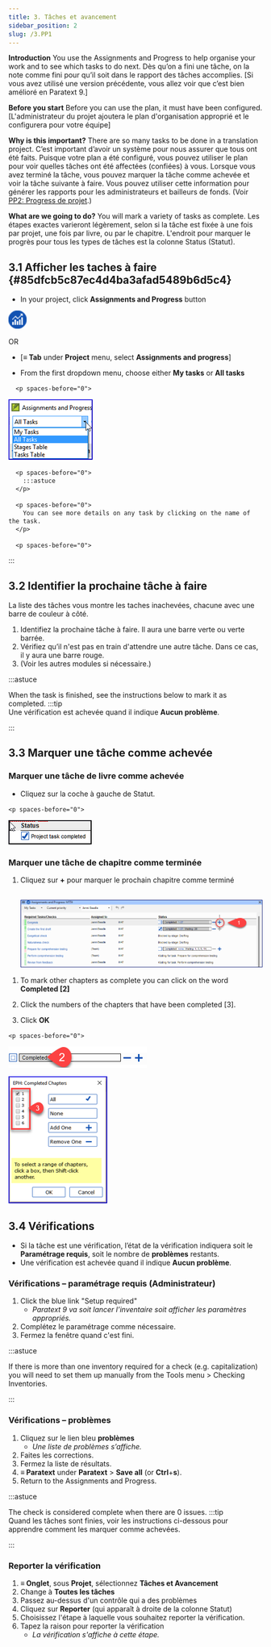```yaml
---
title: 3. Tâches et avancement
sidebar_position: 2
slug: /3.PP1
---
```




**Introduction**  You use the Assignments and Progress to help organise your work and to see which tasks to do next. Dès qu’on a fini une tâche, on la note comme fini pour qu’il soit dans le rapport des tâches accomplies. [Si vous avez utilisé une version précédente, vous allez voir que c’est bien amélioré en Paratext 9.]


**Before you start**  Before you can use the plan, it must have been configured. [L'administrateur du projet ajoutera le plan d'organisation approprié et le configurera pour votre équipe]


**Why is this important?**  There are so many tasks to be done in a translation project. C’est important d’avoir un système pour nous assurer que tous ont été faits. Puisque votre plan a été configuré, vous pouvez utiliser le plan pour voir quelles tâches ont été affectées (confiées) à vous. Lorsque vous avez terminé la tâche, vous pouvez marquer la tâche comme achevée et voir la tâche suivante à faire. Vous pouvez utiliser cette information pour générer les rapports pour les administrateurs et bailleurs de fonds. (Voir [PP2: Progress de projet](https://manual.paratext.org/Training-Manual/Stage-1/PP2).)


**What are we going to do?**  You will mark a variety of tasks as complete. Les étapes exactes varieront légèrement, selon si la tâche est fixée à une fois par projet, une fois par livre, ou par le chapitre. L'endroit pour marquer le progrès pour tous les types de tâches est la colonne Status (Statut).


## 3.1 Afficher les taches à faire {#85dfcb5c87ec4d4ba3afad5489b6d5c4}


<div class='notion-row'>
<div class='notion-column' style={{width: 'calc((100% - (min(32px, 4vw) * 1)) * 0.5)'}}>

- In your project, click **Assignments and Progress** button

</div><div className='notion-spacer' >
  </p> 
  
  <p spaces-before="0">
    

<div class='notion-column' style={{width: 'calc((100% - (min(32px, 4vw) * 1)) * 0.5)'}}>

![](./861894244.png)

</div>    
    <div className='notion-spacer' >
    </div>
  </p>
  
  <p spaces-before="0">
    OR
  </p>
  
  <ul>
    <li>
      [<strong x-id="1">≡ Tab</strong> under  <strong x-id="1">Project</strong>  menu, select <strong x-id="1">Assignments and progress</strong>]
    </li>
  </ul>
  
  <p spaces-before="0">

<div class='notion-row'>
<div class='notion-column' style={{width: 'calc((100% - (min(32px, 4vw) * 1)) * 0.5)'}}>

- From the first dropdown menu, choose either **My tasks** or **All tasks**

</div>    
    <div className='notion-spacer' >
      </p> 
      
      <p spaces-before="0">
        

<div class='notion-column' style={{width: 'calc((100% - (min(32px, 4vw) * 1)) * 0.5)'}}>

![](./1194388438.png)

</div>        
        <div className='notion-spacer' >
        </div>
      </p>
      
      <p spaces-before="0">
        :::astuce
      </p>
      
      <p spaces-before="0">
        You can see more details on any task by clicking on the name of the task.
      </p>
      
      <p spaces-before="0">

:::
      </p>




<h2 id="11b807d65f9a45c8a9da4cd5f798fdb2" spaces-before="0">
  3.2 Identifier la prochaine tâche à faire
</h2>

<p spaces-before="0">
  La liste des tâches vous montre les taches inachevées, chacune avec une barre de couleur à côté.
</p>

<ol start="1">
  <li>
    Identifiez la prochaine tâche à faire. Il aura une barre verte ou verte barrée.
  </li>
  
  <li>
    Vérifiez qu’il n'est pas en train d'attendre une autre tâche. Dans ce cas, il y aura une barre rouge.
  </li>
  
  <li>
    (Voir les autres modules si nécessaire.)
  </li>
</ol>

<p spaces-before="0">
  :::astuce
</p>

<p spaces-before="0">
  When the task is finished, see the instructions below to mark it as completed. :::tip<br x-id="2" /> Une vérification est achevée quand il indique <strong x-id="1">Aucun problème</strong>.
</p>

<p spaces-before="0">

:::
</p>




<h2 id="1e10472de6644e289a8dfb9d8ccde488" spaces-before="0">
  3.3 Marquer une tâche comme achevée
</h2>


<h3 id="03059c2408d64c30baf38c460e0813ff" spaces-before="0">
  Marquer une tâche de livre comme achevée
</h3>

<p spaces-before="0">


<div class='notion-row'>
<div class='notion-column' style={{width: 'calc((100% - (min(32px, 4vw) * 1)) * 0.5)'}}>

- Cliquez sur la coche à gauche de Statut.

</div>  
  <div className='notion-spacer' >
    </p> 
    
    <p spaces-before="0">
      

<div class='notion-column' style={{width: 'calc((100% - (min(32px, 4vw) * 1)) * 0.49999999999999994)'}}>

![](./954238022.png)

</div>      
      <div className='notion-spacer' >
      </div>
    </p>


<h3 id="dabedb60bf4143888eb08c8f457c7598" spaces-before="0">
  Marquer une tâche de chapitre comme terminée
</h3>

<ol start="1">
  <li>
    <p spaces-before="0">
      Cliquez sur <strong x-id="1">+</strong> pour marquer le prochain chapitre comme terminé<br x-id="2" />  
    </p>
    <p spaces-before="4">
      <img src="./498799590.png" alt="" />
    </p>
  </li>
</ol>

<p spaces-before="0">


<div class='notion-row'>
<div class='notion-column' style={{width: 'calc((100% - (min(32px, 4vw) * 1)) * 0.5625)'}}>

1. To mark other chapters as complete you can click on the word **Completed [2]**

1. Click the numbers of the chapters that have been completed [3].

1. Click **OK**

</div>  
  <div className='notion-spacer' >
    </p> 
    
    <p spaces-before="0">
      

<div class='notion-column' style={{width: 'calc((100% - (min(32px, 4vw) * 1)) * 0.4375)'}}>

![](./57914603.png)

![](./2100928914.png)

</div>      
      <div className='notion-spacer' >
      </div>
    </p>


<h2 id="3aa5683d6c7e41f588d4b15d4c498689" spaces-before="0">
  3.4 Vérifications
</h2>

<ul>
  <li>
    Si la tâche est une vérification, l’état de la vérification indiquera soit le <strong x-id="1">Paramétrage requis</strong>, soit le nombre de <strong x-id="1">problèmes</strong> restants.
  </li>
  <li>
    Une vérification est achevée quand il indique <strong x-id="1">Aucun problème</strong>.
  </li>
</ul>

<h3 id="cf9cddb209dd432c92295e5baed75ecc" spaces-before="0">
  Vérifications – paramétrage requis (Administrateur)
</h3>

<ol start="1">
  <li>
    Click the blue link "Setup required" <ul>
      <li>
        <em x-id="4">Paratext 9 va soit lancer l’inventaire soit afficher les paramètres appropriés.</em>
      </li>
    </ul>
  </li>
  
  <li>
    Complétez le paramétrage comme nécessaire.
  </li>
  
  <li>
    Fermez la fenêtre quand c'est fini.
  </li>
</ol>

<p spaces-before="0">
  :::astuce
</p>

<p spaces-before="0">
  If there is more than one inventory required for a check (e.g. capitalization) you will need to set them up manually from the Tools menu &gt; Checking Inventories.
</p>

<p spaces-before="0">

:::
</p>




<h3 id="86edf92b36dd43a7af95a16dcf743313" spaces-before="0">
  Vérifications – problèmes
</h3>

<ol start="1">
  <li>
    Cliquez sur le lien bleu <strong x-id="1">problèmes</strong> <ul>
      <li>
        <em x-id="4">Une liste de problèmes s’affiche.</em>
      </li>
    </ul>
  </li>
  
  <li>
    Faites les corrections.
  </li>
  
  <li>
    Fermez la liste de résultats.
  </li>
  
  <li>
    <strong x-id="1">≡ Paratext</strong> under <strong x-id="1">Paratext</strong> &gt; <strong x-id="1">Save all</strong> (or <strong x-id="1">Ctrl</strong>+<strong x-id="1">s</strong>).
  </li>
  
  <li>
    Return to the Assignments and Progress.
  </li>
</ol>

<p spaces-before="0">
  :::astuce
</p>

<p spaces-before="0">
  The check is considered complete when there are 0 issues. :::tip<br x-id="2" /> Quand les tâches sont finies, voir les instructions ci-dessous pour apprendre comment les marquer comme achevées.
</p>

<p spaces-before="0">

:::
</p>




<h3 id="110391bc0b9647129c47c1ccdebf2ac4" spaces-before="0">
  Reporter la vérification
</h3>

<ol start="1">
  <li>
    <strong x-id="1">≡ Onglet</strong>, sous <strong x-id="1">Projet</strong>, sélectionnez <strong x-id="1">Tâches et Avancement</strong>
  </li>
  
  <li>
    Change à <strong x-id="1">Toutes les tâches</strong>
  </li>
  
  <li>
    Passez au-dessus d'un contrôle qui a des problèmes
  </li>
  
  <li>
    Cliquez sur <strong x-id="1">Reporter</strong> (qui apparaît à droite de la colonne Statut)
  </li>
  
  <li>
    Choisissez l'étape à laquelle vous souhaitez reporter la vérification.
  </li>
  
  <li>
    Tapez la raison pour reporter la vérification <ul>
      <li>
        <em x-id="4">La vérification s'affiche à cette étape.</em>
      </li>
    </ul>
  </li>
</ol>
